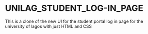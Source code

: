 # UNILAG_STUDENT_LOG-IN_PAGE
This is a clone of the new UI for the student portal log in page for the university of lagos with just HTML and CSS
